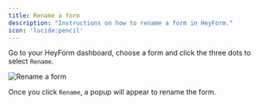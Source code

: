 ```yaml
---
title: Rename a form
description: "Instructions on how to rename a form in HeyForm."
icon: 'lucide:pencil'
---
```


Go to your HeyForm dashboard, choose a form and click the three dots to select <code>Rename</code>.

<img
  src="/images/rename-form-dropdown.png"
  alt="Rename a form"
  data-zoomable
/>

Once you click <code>Rename</code>, a popup will appear to rename the form.